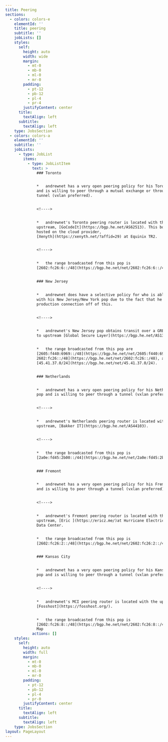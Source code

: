 ```yaml
---
title: Peering
sections:
  - colors: colors-e
    elementId: ''
    title: peering
    subtitle: ''
    jobLists: []
    styles:
      self:
        height: auto
        width: wide
        margin:
          - mt-0
          - mb-0
          - ml-0
          - mr-0
        padding:
          - pt-12
          - pb-12
          - pl-4
          - pr-4
        justifyContent: center
      title:
        textAlign: left
      subtitle:
        textAlign: left
    type: JobsSection
  - colors: colors-a
    elementId: ''
    subtitle: ''
    jobLists:
      - type: JobList
        items:
          - type: JobListItem
            text: >
              ### Toronto


              *   andrewnet has a very open peering policy for his Toronto pop
              and is willing to peer through a mutual exchange or through a
              tunnel (vxlan preferred).


              <!---->


              *   andrewnet's Toronto peering router is located with the
              upstream, [GoCodeIt](https://bgp.he.net/AS62513). This box is
              hosted on the cloud provider,
              [Xenyth](https://xenyth.net/?affid=29) at Equinix TR2.


              <!---->


              *   the range broadcasted from this pop is
              [2602:fc26:6::/48](https://bgp.he.net/net/2602:fc26:6::/48).


              ### New Jersey


              *   andrewnet does have a selective policy for who is able to peer
              with his New Jersey/New York pop due to the fact that he runs a
              production connection off of this.


              <!---->


              *   andrewnet's New Jersey pop obtains transit over a GRE tunnel
              to upstream [Global Secure Layer](https://bgp.he.net/AS137409).


              *   the range broadcasted from this pop are
              [2605:f440:6969::/48](https://bgp.he.net/net/2605:f440:6969::/48),[
              2602:fc26::/48](https://bgp.he.net/net/2602:fc26::/48), and
              [45.41.37.0/24](https://bgp.he.net/net/45.41.37.0/24).


              ### Netherlands


              *   andrewnet has a very open peering policy for his Netherlands
              pop and is willing to peer through a tunnel (vxlan preferred).


              <!---->


              *   andrewnet's Netherlands peering router is located with the
              upstream, [Bakker IT](https://bgp.he.net/AS44103).


              <!---->


              *   the range broadcasted from this pop is
              [2a0e:fd45:2b00::/44](https://bgp.he.net/net/2a0e:fd45:2b00::/44).


              ### Fremont


              *   andrewnet has a very open peering policy for his Fremont pop
              and is willing to peer through a tunnel (vxlan preferred).


              <!---->


              *   andrewnet's Fremont peering router is located with the
              upstream, [Eric ](https://ericz.me/)at Hurricane Electric's FMT2
              Data Center.


              *   the range broadcasted from this pop is
              [2602:fc26:2::/48](https://bgp.he.net/net/2602:fc26:2::/48).


              ### Kansas City


              *   andrewnet has a very open peering policy for his Kansas City
              pop and is willing to peer through a tunnel (vxlan preferred).


              <!---->


              *   andrewnet's MCI peering router is located with the upstream,
              [Fosshost](https://fosshost.org/).


              *   the range broadcasted from this pop is
              [2602:fc26:8::/48](https://bgp.he.net/net/2602:fc26:8::/48).Network
              Map
            actions: []
    styles:
      self:
        height: auto
        width: full
        margin:
          - mt-0
          - mb-0
          - ml-0
          - mr-0
        padding:
          - pt-12
          - pb-12
          - pl-4
          - pr-0
        justifyContent: center
      title:
        textAlign: left
      subtitle:
        textAlign: left
    type: JobsSection
layout: PageLayout
---
```

